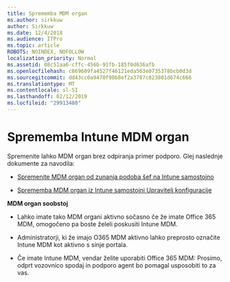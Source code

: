 ```yaml
---
title: Sprememba MDM organ
ms.author: sirkkuw
author: Sirkkuw
ms.date: 12/4/2018
ms.audience: ITPro
ms.topic: article
ROBOTS: NOINDEX, NOFOLLOW
localization_priority: Normal
ms.assetid: 08c51aa6-cffc-456b-91fb-185f0d636afb
ms.openlocfilehash: c869609fa4527f46121eda563e0735378bcb0d3d
ms.sourcegitcommit: dd43cc0a9470f98b8ef2a3787c823801d674c666
ms.translationtype: MT
ms.contentlocale: sl-SI
ms.lasthandoff: 02/12/2019
ms.locfileid: "29913480"
---
```

# <a name="change-intune-mdm-authority"></a>Sprememba Intune MDM organ

Spremenite lahko MDM organ brez odpiranja primer podporo. Glej naslednje dokumente za navodila:
  
- [Spremenite MDM organ od zunanja podoba šef na Intune samostojno](https://docs.microsoft.com/sccm/mdm/deploy-use/migrate-change-mdm-authority)
    
- [Sprememba MDM organ iz Intune samostojni Upravitelj konfiguracije](https://docs.microsoft.com/sccm/mdm/deploy-use/change-mdm-authority)
    
 **MDM organ soobstoj**
  
- Lahko imate tako MDM organi aktivno sočasno če že imate Office 365 MDM, omogočeno pa boste želeli poskusiti Intune MDM.
    
- Administratorji, ki že imajo O365 MDM aktivno lahko preprosto označite Intune MDM kot aktivno s sinje portala.
    
- Če imate Intune MDM, vendar želite uporabiti Office 365 MDM: Prosimo, odprt vozovnico spodaj in podporo agent bo pomagal usposobiti to za vas.
    

